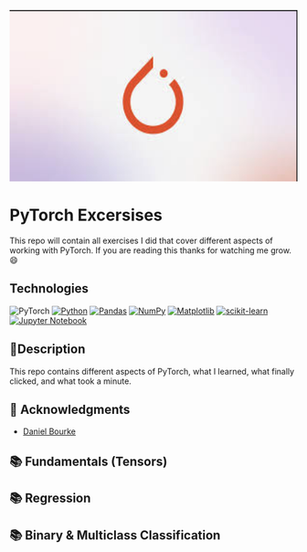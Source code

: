 <p align="center">
   <img src="https://github.com/AishaEvering/PyTorch_Exercises/blob/main/header_2.png" alt="Face Verfication" width="600" height="300">
</p>

# PyTorch Excersises

This repo will contain all exercises I did that cover different aspects of working with PyTorch.  If you are reading this thanks for watching me grow. 😄

## Technologies
![PyTorch](https://img.shields.io/badge/PyTorch-%23EE4C2C.svg?style=for-the-badge&logo=PyTorch&logoColor=white)
[![Python](https://img.shields.io/badge/python-3670A0?style=for-the-badge&logo=python&logoColor=ffdd54)](https://www.python.org/)
[![Pandas](https://img.shields.io/badge/pandas-%23150458.svg?style=for-the-badge&logo=pandas&logoColor=white)](https://pandas.pydata.org/)
[![NumPy](https://img.shields.io/badge/numpy-%23013243.svg?style=for-the-badge&logo=numpy&logoColor=white)](https://numpy.org/)
[![Matplotlib](https://img.shields.io/badge/Matplotlib-%23ffffff.svg?style=for-the-badge&logo=Matplotlib&logoColor=black)](https://matplotlib.org/)
[![scikit-learn](https://img.shields.io/badge/scikit--learn-%23F7931E.svg?style=for-the-badge&logo=scikit-learn&logoColor=white)](https://scikit-learn.org/stable/)
[![Jupyter Notebook](https://img.shields.io/badge/jupyter-%23FA0F00.svg?style=for-the-badge&logo=jupyter&logoColor=white)](https://jupyter.org/)

## 📃Description

This repo contains different aspects of PyTorch, what I learned, what finally clicked, and what took a minute.
  
## 🙏 Acknowledgments

* [Daniel Bourke](https://github.com/mrdbourke)

## 📚 Fundamentals (Tensors)

## 📚 Regression

## 📚 Binary & Multiclass Classification
